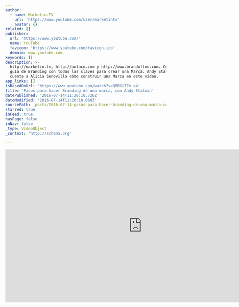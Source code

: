 ```yaml
---
author:
  - name: Marketin.TV
    url: 'https://www.youtube.com/user/marketintv'
    avatar: {}
related: []
publisher:
  url: 'https://www.youtube.com/'
  name: YouTube
  favicon: 'https://www.youtube.com/favicon.ico'
  domain: www.youtube.com
keywords: []
description: >-
  http://marketin.tv, http://aulacm.com y http://www.brandoffon.com. Completa
  guía de Branding con todas las claves para crear una Marca. Andy Stalman le
  cuenta a Alicia Senovilla cómo construir una Marca en este vídeo.
app_links: []
isBasedOnUrl: 'https://www.youtube.com/watch?v=QMRGi7Ex_e4'
title: 'Pasos para hacer Branding de una marca, con Andy Stalman'
datePublished: '2016-07-14T11:20:10.726Z'
dateModified: '2016-07-14T11:20:10.060Z'
sourcePath: _posts/2016-07-14-pasos-para-hacer-branding-de-una-marca-con-andy-stalman.md
starred: true
inFeed: true
hasPage: false
inNav: false
_type: VideoObject
_context: 'http://schema.org'

---
```

<iframe src="https://cdn.embedly.com/widgets/media.html?src=https%3A%2F%2Fwww.youtube.com%2Fembed%2FQMRGi7Ex_e4%3Ffeature%3Doembed&amp;url=http%3A%2F%2Fwww.youtube.com%2Fwatch%3Fv%3DQMRGi7Ex_e4&amp;image=https%3A%2F%2Fi.ytimg.com%2Fvi%2FQMRGi7Ex_e4%2Fhqdefault.jpg&amp;key=b7d04c9b404c499eba89ee7072e1c4f7&amp;type=text%2Fhtml&amp;schema=youtube" width="854" height="480" scrolling="no" frameborder="0" allowfullscreen="" style=""></iframe>